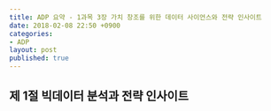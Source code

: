 ```yaml
---
title: ADP 요약 - 1과목 3장 가치 창조를 위한 데이터 사이언스와 전략 인사이트
date: 2018-02-08 22:50 +0900
categories:
- ADP
layout: post
published: true
---
```


## 제 1절 빅데이터 분석과 전략 인사이트

